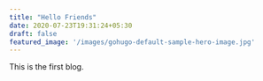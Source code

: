 ```yaml
---
title: "Hello Friends"
date: 2020-07-23T19:31:24+05:30
draft: false
featured_image: '/images/gohugo-default-sample-hero-image.jpg'
---
```


This is the first blog.